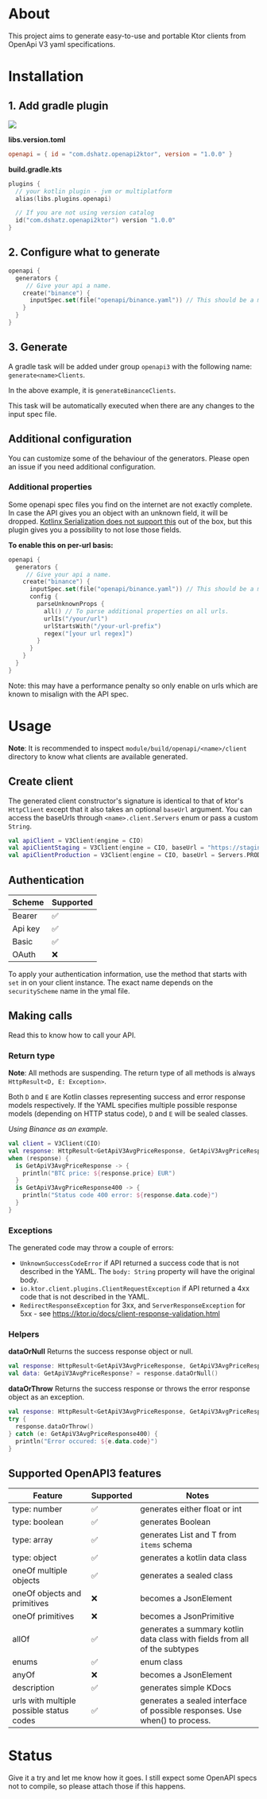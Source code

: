 # About

This project aims to generate easy-to-use and portable Ktor clients from OpenApi V3 yaml specifications.

# Installation

## 1. Add gradle plugin
![](https://img.shields.io/maven-central/v/com.dshatz.openapi2ktor/plugin)

**libs.version.toml**
```toml
openapi = { id = "com.dshatz.openapi2ktor", version = "1.0.0" }
```

**build.gradle.kts**
```kotlin
plugins {
  // your kotlin plugin - jvm or multiplatform
  alias(libs.plugins.openapi)

  // If you are not using version catalog
  id("com.dshatz.openapi2ktor") version "1.0.0"
}
```

## 2. Configure what to generate
```kotlin
openapi {
  generators {
     // Give your api a name.
    create("binance") {
      inputSpec.set(file("openapi/binance.yaml")) // This should be a module-relative path.
    }
  }
}
```

## 3. Generate
A gradle task will be added under group `openapi3` with the following name:
`generate<name>Clients`. 

In the above example, it is `generateBinanceClients`.

This task will be automatically executed when there are any changes to the input spec file.

## Additional configuration
You can customize some of the behaviour of the generators. Please open an issue if you need additional configuration.

### Additional properties
Some openapi spec files you find on the internet are not exactly complete. In case the API gives you an object with an unknown field, it will be dropped.
[Kotlinx Serialization does not support this]([url](https://github.com/Kotlin/kotlinx.serialization/issues/1978)) out of the box, but this plugin gives you a possibility to not lose those fields.

**To enable this on per-url basis:**

```kotlin
openapi {
  generators {
     // Give your api a name.
    create("binance") {
      inputSpec.set(file("openapi/binance.yaml")) // This should be a module-relative path.
      config {
        parseUnknownProps {
          all() // To parse additional properties on all urls.
          urlIs("/your/url")
          urlStartsWith("/your-url-prefix")
          regex("[your url regex]")
        }
      }
    }
  }
}
```

Note: this may have a performance penalty so only enable on urls which are known to misalign with the API spec.

# Usage
**Note**: It is recommended to inspect `module/build/openapi/<name>/client` directory to know what clients are available generated. 

## Create client
The generated client constructor's signature is identical to that of ktor's `HttpClient` except that it also takes an optional `baseUrl` argument.
You can access the baseUrls through `<name>.client.Servers` enum or pass a custom `String`.

```kotlin
val apiClient = V3Client(engine = CIO)
val apiClientStaging = V3Client(engine = CIO, baseUrl = "https://staging.example.com")
val apiClientProduction = V3Client(engine = CIO, baseUrl = Servers.PRODUCTION)
```

## Authentication
| Scheme | Supported |
| ------ | --------- |
| Bearer | ✅        |
| Api key| ✅        |
| Basic  | ✅        |
| OAuth  | ❌        |

To apply your authentication information, use the method that starts with `set` in on your client instance. The exact name depends on the `securityScheme` name in the ymal file.

## Making calls
Read this to know how to call your API.

### Return type
**Note**: All methods are suspending.
The return type of all methods is always `HttpResult<D, E: Exception>`.

Both `D` and `E` are Kotlin classes representing success and error response models respectively.
If the YAML specifies multiple possible response models (depending on HTTP status code), `D` and `E` will be sealed classes.

*Using Binance as an example.*

```kotlin
val client = V3Client(CIO)
val response: HttpResult<GetApiV3AvgPriceResponse, GetApiV3AvgPriceResponse400> = client.getAvgPrice("BTCEUR")
when (response) {
  is GetApiV3AvgPriceResponse -> {
    println("BTC price: ${response.price} EUR")
  }
  is GetApiV3AvgPriceResponse400 -> {
    println("Status code 400 error: ${response.data.code}")
  }
}
```

### Exceptions
The generated code may throw a couple of errors:
 - `UnknownSuccessCodeError` if API returned a success code that is not described in the YAML. The `body: String` property will have the original body.
 - `io.ktor.client.plugins.ClientRequestException` if API returned a 4xx code that is not described in the YAML.
 - `RedirectResponseException` for 3xx, and `ServerResponseException` for 5xx - see https://ktor.io/docs/client-response-validation.html
### Helpers
**dataOrNull**
Returns the success response object or null.
```kotlin
val response: HttpResult<GetApiV3AvgPriceResponse, GetApiV3AvgPriceResponse400> = client.getAvgPrice("BTCEUR")
val data: GetApiV3AvgPriceResponse? = response.dataOrNull()
```

**dataOrThrow**
Returns the success response or throws the error response object as an exception.
```kotlin
val response: HttpResult<GetApiV3AvgPriceResponse, GetApiV3AvgPriceResponse400> = client.getAvgPrice("BTCEUR")
try {
  response.dataOrThrow()
} catch (e: GetApiV3AvgPriceResponse400) {
  println("Error occured: ${e.data.code}")
}
```
## Supported OpenAPI3 features
|    Feature    |   Supported   |   Notes   |
| ------------- | ------------- | --------- |
|  type: number |    ✅         | generates either float or int |
|  type: boolean|    ✅         | generates Boolean |
|  type: array  |    ✅         | generates List<T> and T from `items` schema |
| type: object  |  ✅           | generates a kotlin data class |
|  oneOf multiple objects       | ✅            | generates a sealed class      |
|  oneOf objects and primitives | ❌            | becomes a JsonElement |
|  oneOf primitives | ❌            | becomes a JsonPrimitive |
|       allOf   | ✅            | generates a summary kotlin data class with fields from all of the subtypes |
|       enums   | ✅            |  enum class  |
|     anyOf     |  ❌           | becomes a JsonElement |
|  description  | ✅            | generates simple KDocs  |
|  urls with multiple possible status codes  | ✅            | generates a sealed interface of possible responses. Use when() to process.  |

# Status
Give it a try and let me know how it goes. I still expect some OpenAPI specs not to compile, so please attach those if this happens.
